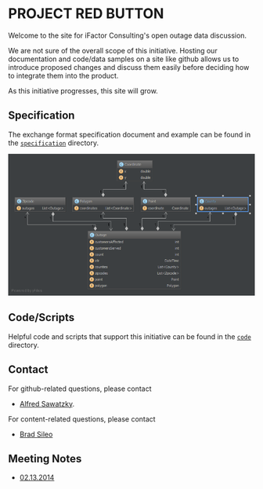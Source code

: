 # PROJECT RED BUTTON

Welcome to the site for iFactor Consulting's open outage data discussion.

We are not sure of the overall scope of this initiative.  Hosting our documentation and code/data samples on a site like github allows us to introduce proposed changes and discuss them easily before deciding how to integrate them into the product.

As this initiative progresses, this site will grow.

## Specification
The exchange format specification document and example can be found in the [`specification`](/specification) directory.

![Outages UML](code/java/diagrams/Outage.png)


## Code/Scripts
Helpful code and scripts that support this initiative can be found in the [`code`](/code) directory.



## Contact
For github-related questions, please contact
* [Alfred Sawatzky](mailto:alfred@ifactorconsulting.com).

For content-related questions, please contact
* [Brad Sileo](mailto:brad@ifactorconsulting.com) 


## Meeting Notes
* [02.13.2014](https://github.com/iFactor/red-button/wiki/Meeting-Notes---02.13.2014)
